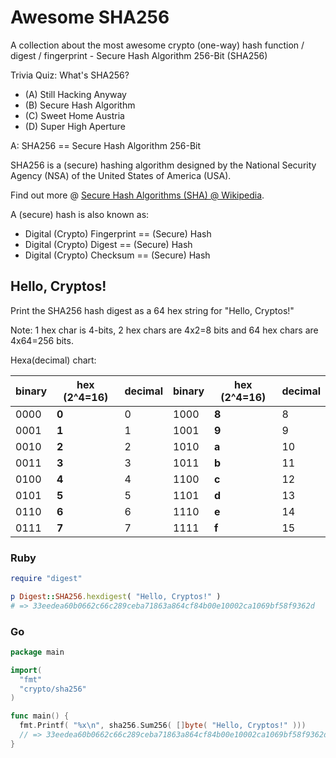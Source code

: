 # Awesome SHA256

A collection about the most awesome crypto (one-way) hash function / digest / fingerprint - Secure Hash Algorithm 256-Bit (SHA256)



Trivia Quiz: What's SHA256?

- (A) Still Hacking Anyway
- (B) Secure Hash Algorithm
- (C) Sweet Home Austria
- (D) Super High Aperture

A: SHA256 == Secure Hash Algorithm 256-Bit

SHA256 is a (secure) hashing algorithm designed
by the National Security Agency (NSA) of the United States of America (USA).

Find out more @ [Secure Hash Algorithms (SHA) @ Wikipedia](https://en.wikipedia.org/wiki/Secure_Hash_Algorithms).

A (secure) hash is also known as:

- Digital (Crypto) Fingerprint == (Secure) Hash
- Digital (Crypto) Digest      == (Secure) Hash
- Digital (Crypto) Checksum    == (Secure) Hash



## Hello, Cryptos!

Print the SHA256 hash digest as a 64 hex string for "Hello, Cryptos!"

Note: 1 hex char is 4-bits, 2 hex chars are 4x2=8 bits
and 64 hex chars are 4x64=256 bits.

Hexa(decimal) chart:

|binary|hex (2^4=16)|decimal|binary|hex (2^4=16)|decimal|
|------|------------|-------|------|------------|-------|
| 0000 | **0**      | 0     | 1000 | **8**      | 8     |
| 0001 | **1**      | 1     | 1001 | **9**      | 9     |
| 0010 | **2**      | 2     | 1010 | **a**      | 10    |
| 0011 | **3**      | 3     | 1011 | **b**      | 11    |
| 0100 | **4**      | 4     | 1100 | **c**      | 12    |
| 0101 | **5**      | 5     | 1101 | **d**      | 13    |
| 0110 | **6**      | 6     | 1110 | **e**      | 14    |
| 0111 | **7**      | 7     | 1111 | **f**      | 15    |


### Ruby

``` ruby
require "digest"

p Digest::SHA256.hexdigest( "Hello, Cryptos!" )
# => 33eedea60b0662c66c289ceba71863a864cf84b00e10002ca1069bf58f9362d
```

### Go

``` go
package main

import(
  "fmt"
  "crypto/sha256"
)

func main() {
  fmt.Printf( "%x\n", sha256.Sum256( []byte( "Hello, Cryptos!" )))
  // => 33eedea60b0662c66c289ceba71863a864cf84b00e10002ca1069bf58f9362d5
}
```


